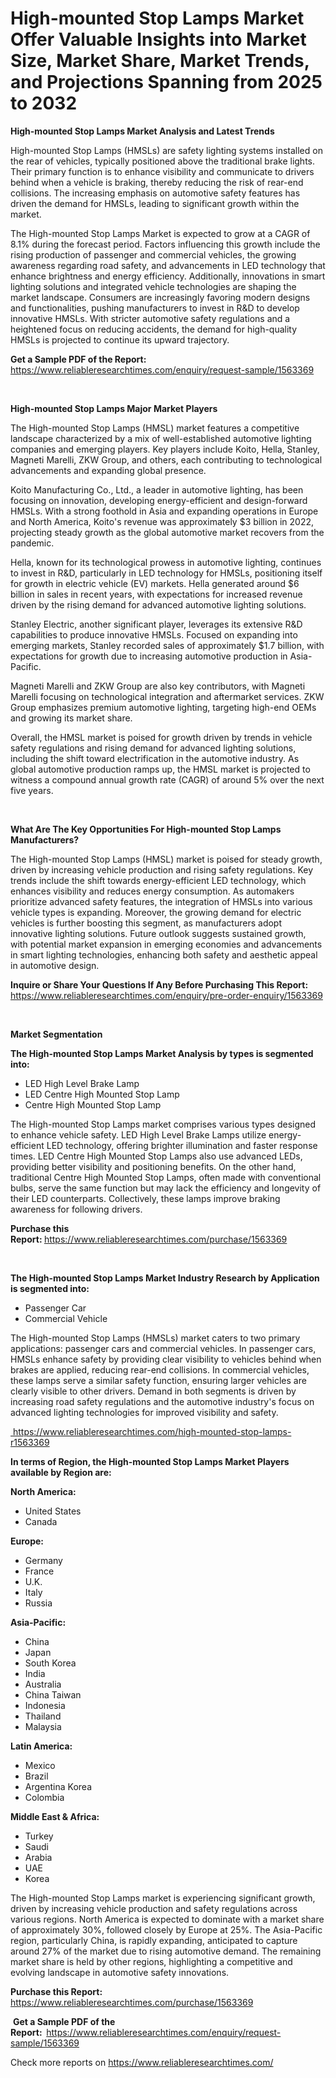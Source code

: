 <p><h1>High-mounted Stop Lamps Market Offer Valuable Insights into Market Size, Market Share, Market Trends, and Projections Spanning from 2025 to 2032</h1></p><p><strong>High-mounted Stop Lamps Market Analysis and Latest Trends</strong></p>
<p><p>High-mounted Stop Lamps (HMSLs) are safety lighting systems installed on the rear of vehicles, typically positioned above the traditional brake lights. Their primary function is to enhance visibility and communicate to drivers behind when a vehicle is braking, thereby reducing the risk of rear-end collisions. The increasing emphasis on automotive safety features has driven the demand for HMSLs, leading to significant growth within the market.</p><p>The High-mounted Stop Lamps Market is expected to grow at a CAGR of 8.1% during the forecast period. Factors influencing this growth include the rising production of passenger and commercial vehicles, the growing awareness regarding road safety, and advancements in LED technology that enhance brightness and energy efficiency. Additionally, innovations in smart lighting solutions and integrated vehicle technologies are shaping the market landscape. Consumers are increasingly favoring modern designs and functionalities, pushing manufacturers to invest in R&D to develop innovative HMSLs. With stricter automotive safety regulations and a heightened focus on reducing accidents, the demand for high-quality HMSLs is projected to continue its upward trajectory.</p></p>
<p><strong>Get a Sample PDF of the Report:&nbsp;</strong> <a href="https://www.reliableresearchtimes.com/enquiry/request-sample/1563369?utm_campaign=3219&utm_medium=2&utm_source=Github&utm_content=ia&utm_term=30032025&utm_id=high-mounted-stop-lamps">https://www.reliableresearchtimes.com/enquiry/request-sample/1563369</a></p>
<p>&nbsp;</p>
<p><strong>High-mounted Stop Lamps Major Market Players</strong></p>
<p><p>The High-mounted Stop Lamps (HMSL) market features a competitive landscape characterized by a mix of well-established automotive lighting companies and emerging players. Key players include Koito, Hella, Stanley, Magneti Marelli, ZKW Group, and others, each contributing to technological advancements and expanding global presence.</p><p>Koito Manufacturing Co., Ltd., a leader in automotive lighting, has been focusing on innovation, developing energy-efficient and design-forward HMSLs. With a strong foothold in Asia and expanding operations in Europe and North America, Koito's revenue was approximately $3 billion in 2022, projecting steady growth as the global automotive market recovers from the pandemic.</p><p>Hella, known for its technological prowess in automotive lighting, continues to invest in R&D, particularly in LED technology for HMSLs, positioning itself for growth in electric vehicle (EV) markets. Hella generated around $6 billion in sales in recent years, with expectations for increased revenue driven by the rising demand for advanced automotive lighting solutions.</p><p>Stanley Electric, another significant player, leverages its extensive R&D capabilities to produce innovative HMSLs. Focused on expanding into emerging markets, Stanley recorded sales of approximately $1.7 billion, with expectations for growth due to increasing automotive production in Asia-Pacific.</p><p>Magneti Marelli and ZKW Group are also key contributors, with Magneti Marelli focusing on technological integration and aftermarket services. ZKW Group emphasizes premium automotive lighting, targeting high-end OEMs and growing its market share.</p><p>Overall, the HMSL market is poised for growth driven by trends in vehicle safety regulations and rising demand for advanced lighting solutions, including the shift toward electrification in the automotive industry. As global automotive production ramps up, the HMSL market is projected to witness a compound annual growth rate (CAGR) of around 5% over the next five years.</p></p>
<p>&nbsp;</p>
<p><strong>What Are The Key Opportunities For High-mounted Stop Lamps Manufacturers?</strong></p>
<p><p>The High-mounted Stop Lamps (HMSL) market is poised for steady growth, driven by increasing vehicle production and rising safety regulations. Key trends include the shift towards energy-efficient LED technology, which enhances visibility and reduces energy consumption. As automakers prioritize advanced safety features, the integration of HMSLs into various vehicle types is expanding. Moreover, the growing demand for electric vehicles is further boosting this segment, as manufacturers adopt innovative lighting solutions. Future outlook suggests sustained growth, with potential market expansion in emerging economies and advancements in smart lighting technologies, enhancing both safety and aesthetic appeal in automotive design.</p></p>
<p><strong>Inquire or Share Your Questions If Any Before Purchasing This Report:</strong> <a href="https://www.reliableresearchtimes.com/enquiry/pre-order-enquiry/1563369?utm_campaign=3219&utm_medium=2&utm_source=Github&utm_content=ia&utm_term=30032025&utm_id=high-mounted-stop-lamps">https://www.reliableresearchtimes.com/enquiry/pre-order-enquiry/1563369</a></p>
<p>&nbsp;</p>
<p><strong>Market Segmentation</strong></p>
<p><strong>The High-mounted Stop Lamps Market Analysis by types is segmented into:</strong></p>
<p><ul><li>LED High Level Brake Lamp</li><li>LED Centre High Mounted Stop Lamp</li><li>Centre High Mounted Stop Lamp</li></ul></p>
<p><p>The High-mounted Stop Lamps market comprises various types designed to enhance vehicle safety. LED High Level Brake Lamps utilize energy-efficient LED technology, offering brighter illumination and faster response times. LED Centre High Mounted Stop Lamps also use advanced LEDs, providing better visibility and positioning benefits. On the other hand, traditional Centre High Mounted Stop Lamps, often made with conventional bulbs, serve the same function but may lack the efficiency and longevity of their LED counterparts. Collectively, these lamps improve braking awareness for following drivers.</p></p>
<p><strong>Purchase this Report:&nbsp;</strong><a href="https://www.reliableresearchtimes.com/purchase/1563369?utm_campaign=3219&utm_medium=2&utm_source=Github&utm_content=ia&utm_term=30032025&utm_id=high-mounted-stop-lamps">https://www.reliableresearchtimes.com/purchase/1563369</a></p>
<p>&nbsp;</p>
<p><strong>The High-mounted Stop Lamps Market Industry Research by Application is segmented into:</strong></p>
<p><ul><li>Passenger Car</li><li>Commercial Vehicle</li></ul></p>
<p><p>The High-mounted Stop Lamps (HMSLs) market caters to two primary applications: passenger cars and commercial vehicles. In passenger cars, HMSLs enhance safety by providing clear visibility to vehicles behind when brakes are applied, reducing rear-end collisions. In commercial vehicles, these lamps serve a similar safety function, ensuring larger vehicles are clearly visible to other drivers. Demand in both segments is driven by increasing road safety regulations and the automotive industry's focus on advanced lighting technologies for improved visibility and safety.</p></p>
<p><a href="https://www.reliableresearchtimes.com/high-mounted-stop-lamps-r1563369?utm_campaign=3219&utm_medium=2&utm_source=Github&utm_content=ia&utm_term=30032025&utm_id=high-mounted-stop-lamps">&nbsp;https://www.reliableresearchtimes.com/high-mounted-stop-lamps-r1563369</a></p>
<p><strong>In terms of Region, the High-mounted Stop Lamps Market Players available by Region are:</strong></p>
<p>
    <p> <strong> North America: </strong>
        <ul>
            <li>United States</li>
            <li>Canada</li>
        </ul>
        </p> 
    <p> <strong> Europe: </strong>
        <ul>
            <li>Germany</li>
            <li>France</li>
            <li>U.K.</li>
            <li>Italy</li>
            <li>Russia</li>
        </ul>
        </p> 
    <p> <strong> Asia-Pacific: </strong>
        <ul>
            <li>China</li>
            <li>Japan</li>
            <li>South Korea</li>
            <li>India</li>
            <li>Australia</li>
            <li>China Taiwan</li>
            <li>Indonesia</li>
            <li>Thailand</li>
            <li>Malaysia</li>
        </ul>
        </p> 
    <p> <strong> Latin America: </strong>
        <ul>
            <li>Mexico</li>
            <li>Brazil</li>
            <li>Argentina Korea</li>
            <li>Colombia</li>
        </ul>
        </p> 
    <p> <strong> Middle East & Africa: </strong>
        <ul>
            <li>Turkey</li>
            <li>Saudi</li>
            <li>Arabia</li>
            <li>UAE</li>
            <li>Korea</li>
        </ul>
    </p>
    </p>
<p><p>The High-mounted Stop Lamps market is experiencing significant growth, driven by increasing vehicle production and safety regulations across various regions. North America is expected to dominate with a market share of approximately 30%, followed closely by Europe at 25%. The Asia-Pacific region, particularly China, is rapidly expanding, anticipated to capture around 27% of the market due to rising automotive demand. The remaining market share is held by other regions, highlighting a competitive and evolving landscape in automotive safety innovations.</p></p>
<p><strong>Purchase this Report: </strong><a href="https://www.reliableresearchtimes.com/purchase/1563369?utm_campaign=3219&utm_medium=2&utm_source=Github&utm_content=ia&utm_term=30032025&utm_id=high-mounted-stop-lamps">https://www.reliableresearchtimes.com/purchase/1563369</a></p>
<p>&nbsp;<strong>Get a Sample PDF of the Report:&nbsp;&nbsp;</strong><a href="https://www.reliableresearchtimes.com/enquiry/request-sample/1563369?utm_campaign=3219&utm_medium=2&utm_source=Github&utm_content=ia&utm_term=30032025&utm_id=high-mounted-stop-lamps">https://www.reliableresearchtimes.com/enquiry/request-sample/1563369</a></p>
<p><strong></strong></p>
<p>Check more reports on <a href="https://www.reliableresearchtimes.com/?utm_campaign=3219&utm_medium=2&utm_source=Github&utm_content=ia&utm_term=30032025&utm_id=high-mounted-stop-lamps">https://www.reliableresearchtimes.com/</a></p>